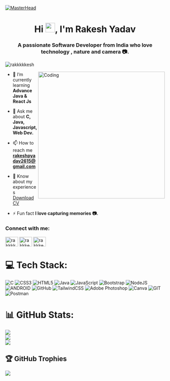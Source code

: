 [![MasterHead](https://github.com/rakkkkkesh/rakkkkkesh/blob/main/Masterhead.png)](https://rakkkkkesh.github.io/RakeshPortfolio/)
<h1 align="center">Hi <img src="https://github.com/TheDudeThatCode/TheDudeThatCode/blob/master/Assets/Hi.gif" width="30">, I'm Rakesh Yadav</h1>
<h3 align="center">A passionate Software Developer from India who love technology , nature and camera 📷.</h3>


<p align="left"> <img src="https://komarev.com/ghpvc/?username=rakkkkkesh&label=Profile%20views&color=0e75b6&style=flat" alt="rakkkkkesh" /> </p>
<img align="right" alt="Coding" width="400" src="https://www.freecodecamp.org/news/content/images/2022/11/hire-full-stack-developers1546507474317-1.gif">

- 🌱 I’m currently learning **Advance Java & React Js**

- 💬 Ask me about **C, Java, Javascript, Web Dev.**

- 📫 How to reach me **rakeshpyadav2615@gmail.com**

- 📄 Know about my experiences [Download CV](https://drive.google.com/file/d/1h8Bf5-ucE2q6BlB2XG0V6eiLFOUJtkKb/view?usp=drivesdk)

- ⚡ Fun fact **I love capturing memories 📷.**

<h3 align="left">Connect with me:</h3>
<p align="left">
<a href="https://linkedin.com/in/rakkkkkesh" target="blank"><img align="center" src="https://raw.githubusercontent.com/rahuldkjain/github-profile-readme-generator/master/src/images/icons/Social/linked-in-alt.svg" alt="rakkkkkesh" height="30" width="40" /></a>
<a href="https://instagram.com/rakkkesh_" target="blank"><img align="center" src="https://raw.githubusercontent.com/rahuldkjain/github-profile-readme-generator/master/src/images/icons/Social/instagram.svg" alt="rakkkesh_" height="30" width="40" /></a>
<a href="https://twitter.com/rakkkesh_" target="blank"><img align="center" src="https://raw.githubusercontent.com/rahuldkjain/github-profile-readme-generator/master/src/images/icons/Social/twitter.svg" alt="rakkkesh_" height="30" width="40" /></a>
</p>

# 💻 Tech Stack:
![C](https://img.shields.io/badge/c-%2300599C.svg?style=for-the-badge&logo=c&logoColor=white) ![CSS3](https://img.shields.io/badge/css3-%231572B6.svg?style=for-the-badge&logo=css3&logoColor=white) ![HTML5](https://img.shields.io/badge/html5-%23E34F26.svg?style=for-the-badge&logo=html5&logoColor=white) ![Java](https://img.shields.io/badge/java-%23ED8B00.svg?style=for-the-badge&logo=java&logoColor=white) ![JavaScript](https://img.shields.io/badge/javascript-%23323330.svg?style=for-the-badge&logo=javascript&logoColor=%23F7DF1E) ![Bootstrap](https://img.shields.io/badge/bootstrap-%23563D7C.svg?style=for-the-badge&logo=bootstrap&logoColor=white) ![NodeJS](https://img.shields.io/badge/node.js-6DA55F?style=for-the-badge&logo=node.js&logoColor=white) ![ANDROID](https://img.shields.io/badge/android-%2320232a.svg?style=for-the-badge&logo=android&logoColor=%a4c639) ![GitHub](https://img.shields.io/badge/GitHub-%23121011.svg?style=for-the-badge&logo=github&logoColor=white) ![TailwindCSS](https://img.shields.io/badge/tailwindcss-%2338B2AC.svg?style=for-the-badge&logo=tailwind-css&logoColor=white) ![Adobe Photoshop](https://img.shields.io/badge/adobephotoshop-%2331A8FF.svg?style=for-the-badge&logo=adobephotoshop&logoColor=white) ![Canva](https://img.shields.io/badge/Canva-%2300C4CC.svg?style=for-the-badge&logo=Canva&logoColor=white) ![GIT](https://img.shields.io/badge/Git-fc6d26?style=for-the-badge&logo=git&logoColor=white) ![Postman](https://img.shields.io/badge/Postman-FF6C37?style=for-the-badge&logo=postman&logoColor=white) 
# 📊 GitHub Stats:
![](https://github-readme-stats.vercel.app/api?username=rakkkkkesh&theme=default&hide_border=false&include_all_commits=false&count_private=false)<br/>
![](https://github-readme-streak-stats.herokuapp.com/?user=rakkkkkesh&theme=default&hide_border=false)<br/>
![](https://github-readme-stats.vercel.app/api/top-langs/?username=rakkkkkesh&theme=default&hide_border=false&include_all_commits=false&count_private=false&layout=compact)

## 🏆 GitHub Trophies
![](https://github-profile-trophy.vercel.app/?username=rakkkkkesh&theme=flat&no-frame=false&no-bg=false&margin-w=4)
